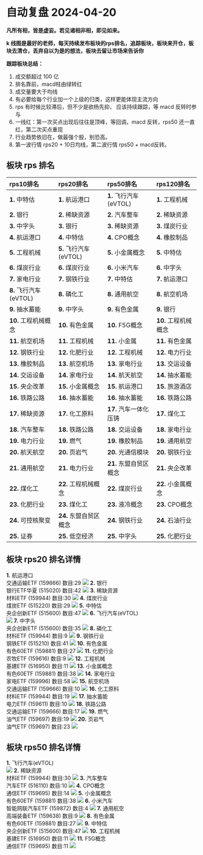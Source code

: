 # 自动复盘 2024-04-20

**凡所有相，皆是虚妄。若见诸相非相，即见如来。**

**k 线图是最好的老师，每天持续发布板块的rps排名，追踪板块，板块来开仓，板块去清仓，丢弃自以为是的想法，板块去留让市场来告诉你**
        
**跟踪板块总结：**
1. 成交额超过 100 亿
2. 排名靠前，macd柱由绿转红
3. 成交量要大于均线
4. 有必要给每个行业加一个上级的归类，这样更能体现主流方向
5. rps 有时候比较滞后，但不少是欲杨先抑， 应该持续跟踪，等 macd 反转时参与
6. 一线红：第一次买点出现后往往是顶峰，等回调，macd 反转，rps50 还一直红，第二次买点重现
7. 行业趋势依旧在，做最强个股，别恐高。
8. 第一波行情 rps20 + 10日均线，第二波行情 rps50 + macd反转。
        
## 板块 rps 排名
| rps10排名              | rps20排名              | rps50排名              | rps120排名           |
|:-----------------------|:-----------------------|:-----------------------|:---------------------|
| **1.** 中特估          | **1.** 航运港口        | **1.** 飞行汽车(eVTOL) | **1.** 工程机械      |
| **2.** 银行            | **2.** 稀缺资源        | **2.** 汽车整车        | **2.** 稀缺资源      |
| **3.** 中字头          | **3.** 银行            | **3.** 稀缺资源        | **3.** 煤炭行业      |
| **4.** 航运港口        | **4.** 中特估          | **4.** CPO概念         | **4.** 橡胶制品      |
| **5.** 工程机械        | **5.** 飞行汽车(eVTOL) | **5.** 小金属概念      | **5.** 中特估        |
| **6.** 煤炭行业        | **6.** 煤炭行业        | **6.** 小米汽车        | **6.** 中字头        |
| **7.** 家电行业        | **7.** 钢铁行业        | **7.** 中特估          | **7.** 航运港口      |
| **8.** 飞行汽车(eVTOL) | **8.** 磷化工          | **8.** 通用航空        | **8.** 航空机场      |
| **9.** 抽水蓄能        | **9.** 中字头          | **9.** 有色金属        | **9.** 银行          |
| **10.** 工程机械概念   | **10.** 有色金属       | **10.** F5G概念        | **10.** 工程机械概念 |
| **11.** 航空机场       | **11.** 工程机械       | **11.** 小金属         | **11.** 有色金属     |
| **12.** 钢铁行业       | **12.** 化肥行业       | **12.** 工程机械       | **12.** 电力行业     |
| **13.** 橡胶制品       | **13.** 航空机场       | **13.** 家电行业       | **13.** 交运设备     |
| **14.** 交运设备       | **14.** 家电行业       | **14.** 航天航空       | **14.** 抽水蓄能     |
| **15.** 央企改革       | **15.** 小金属概念     | **15.** 航运港口       | **15.** 旅游酒店     |
| **16.** 铁路公路       | **16.** 抽水蓄能       | **16.** 抽水蓄能       | **16.** 铁路公路     |
| **17.** 稀缺资源       | **17.** 化工原料       | **17.** 汽车一体化压铸 | **17.** 煤化工       |
| **18.** 汽车整车       | **18.** 铁路公路       | **18.** 交运设备       | **18.** 家电行业     |
| **19.** 电力行业       | **19.** 燃气           | **19.** 橡胶制品       | **19.** 通用航空     |
| **20.** 航天航空       | **20.** 页岩气         | **20.** 光通信模块     | **20.** 钢铁行业     |
| **21.** 通用航空       | **21.** 电力行业       | **21.** 东盟自贸区概念 | **21.** 央企改革     |
| **22.** 煤化工         | **22.** 工程机械概念   | **22.** 煤炭行业       | **22.** 小金属概念   |
| **23.** 化肥行业       | **23.** 煤化工         | **23.** 液冷概念       | **23.** CPO概念      |
| **24.** 可控核聚变     | **24.** 东盟自贸区概念 | **24.** 钢铁行业       | **24.** 石油行业     |
| **25.** 证券           | **25.** 低空经济       | **25.** 中字头         | **25.** 化肥行业     |
## 板块 rps20 排名详情
**1.** 航运港口<br/>交通运输ETF (159666) 数目:29
 ![](https://sykent-blog-image.oss-cn-beijing.aliyuncs.com/quant/image/2024/4/1713600152977-tmp.jpg)
**2.** 银行<br/>银行ETF华夏 (515020) 数目:42
 ![](https://sykent-blog-image.oss-cn-beijing.aliyuncs.com/quant/image/2024/4/1713600154543-tmp.jpg)
**3.** 稀缺资源<br/>材料ETF (159944) 数目:30
 ![](https://sykent-blog-image.oss-cn-beijing.aliyuncs.com/quant/image/2024/4/1713600155752-tmp.jpg)
**4.** 煤炭行业<br/>煤炭ETF (515220) 数目:29
 ![](https://sykent-blog-image.oss-cn-beijing.aliyuncs.com/quant/image/2024/4/1713600156949-tmp.jpg)
**5.** 中特估<br/>央企创新ETF (515600) 数目:47
 ![](https://sykent-blog-image.oss-cn-beijing.aliyuncs.com/quant/image/2024/4/1713600157981-tmp.jpg)
**6.** 飞行汽车(eVTOL)<br/>
 ![](https://sykent-blog-image.oss-cn-beijing.aliyuncs.com/quant/image/2024/4/1713600158777-tmp.jpg)
**7.** 中字头<br/>央企创新ETF (515600) 数目:35
 ![](https://sykent-blog-image.oss-cn-beijing.aliyuncs.com/quant/image/2024/4/1713600159761-tmp.jpg)
**8.** 磷化工<br/>材料ETF (159944) 数目:9
 ![](https://sykent-blog-image.oss-cn-beijing.aliyuncs.com/quant/image/2024/4/1713600160968-tmp.jpg)
**9.** 钢铁行业<br/>钢铁ETF (515210) 数目:41
 ![](https://sykent-blog-image.oss-cn-beijing.aliyuncs.com/quant/image/2024/4/1713600162016-tmp.jpg)
**10.** 有色金属<br/>有色60ETF (159881) 数目:27
 ![](https://sykent-blog-image.oss-cn-beijing.aliyuncs.com/quant/image/2024/4/1713600163101-tmp.jpg)
**11.** 化肥行业<br/>农牧ETF (159616) 数目:9
 ![](https://sykent-blog-image.oss-cn-beijing.aliyuncs.com/quant/image/2024/4/1713600164160-tmp.jpg)
**12.** 工程机械<br/>基建ETF (516950) 数目:11
 ![](https://sykent-blog-image.oss-cn-beijing.aliyuncs.com/quant/image/2024/4/1713600165353-tmp.jpg)
**13.** 小金属概念<br/>有色60ETF (159881) 数目:38
 ![](https://sykent-blog-image.oss-cn-beijing.aliyuncs.com/quant/image/2024/4/1713600166385-tmp.jpg)
**14.** 家电行业<br/>家电ETF (159996) 数目:58
 ![](https://sykent-blog-image.oss-cn-beijing.aliyuncs.com/quant/image/2024/4/1713600167457-tmp.jpg)
**15.** 航空机场<br/>交通运输ETF (159666) 数目:10
 ![](https://sykent-blog-image.oss-cn-beijing.aliyuncs.com/quant/image/2024/4/1713600168585-tmp.jpg)
**16.** 化工原料<br/>材料ETF (159944) 数目:19
 ![](https://sykent-blog-image.oss-cn-beijing.aliyuncs.com/quant/image/2024/4/1713600169674-tmp.jpg)
**17.** 抽水蓄能<br/>电力ETF (159611) 数目:10
 ![](https://sykent-blog-image.oss-cn-beijing.aliyuncs.com/quant/image/2024/4/1713600170795-tmp.jpg)
**18.** 铁路公路<br/>交通运输ETF (159666) 数目:17
 ![](https://sykent-blog-image.oss-cn-beijing.aliyuncs.com/quant/image/2024/4/1713600171868-tmp.jpg)
**19.** 燃气<br/>油气ETF (159697) 数目:19
 ![](https://sykent-blog-image.oss-cn-beijing.aliyuncs.com/quant/image/2024/4/1713600172997-tmp.jpg)
**20.** 页岩气<br/>油气ETF (159697) 数目:23
 ![](https://sykent-blog-image.oss-cn-beijing.aliyuncs.com/quant/image/2024/4/1713600174032-tmp.jpg)

## 板块 rps50 排名详情
**1.** 飞行汽车(eVTOL)<br/>
 ![](https://sykent-blog-image.oss-cn-beijing.aliyuncs.com/quant/image/2024/4/1713600174669-tmp.jpg)
**2.** 稀缺资源<br/>材料ETF (159944) 数目:30
 ![](https://sykent-blog-image.oss-cn-beijing.aliyuncs.com/quant/image/2024/4/1713600175709-tmp.jpg)
**3.** 汽车整车<br/>汽车ETF (516110) 数目:10
 ![](https://sykent-blog-image.oss-cn-beijing.aliyuncs.com/quant/image/2024/4/1713600176734-tmp.jpg)
**4.** CPO概念<br/>通信ETF (159695) 数目:14
 ![](https://sykent-blog-image.oss-cn-beijing.aliyuncs.com/quant/image/2024/4/1713600177904-tmp.jpg)
**5.** 小金属概念<br/>有色60ETF (159881) 数目:38
 ![](https://sykent-blog-image.oss-cn-beijing.aliyuncs.com/quant/image/2024/4/1713600178961-tmp.jpg)
**6.** 小米汽车<br/>智能网联汽车ETF (159872) 数目:4
 ![](https://sykent-blog-image.oss-cn-beijing.aliyuncs.com/quant/image/2024/4/1713600179606-tmp.jpg)
**7.** 通用航空<br/>高端装备ETF (159638) 数目:9
 ![](https://sykent-blog-image.oss-cn-beijing.aliyuncs.com/quant/image/2024/4/1713600180669-tmp.jpg)
**8.** 有色金属<br/>有色60ETF (159881) 数目:27
 ![](https://sykent-blog-image.oss-cn-beijing.aliyuncs.com/quant/image/2024/4/1713600181670-tmp.jpg)
**9.** 中特估<br/>央企创新ETF (515600) 数目:47
 ![](https://sykent-blog-image.oss-cn-beijing.aliyuncs.com/quant/image/2024/4/1713600182671-tmp.jpg)
**10.** 工程机械<br/>基建ETF (516950) 数目:11
 ![](https://sykent-blog-image.oss-cn-beijing.aliyuncs.com/quant/image/2024/4/1713600183606-tmp.jpg)
**11.** F5G概念<br/>通信ETF (159695) 数目:11
 ![](https://sykent-blog-image.oss-cn-beijing.aliyuncs.com/quant/image/2024/4/1713600184822-tmp.jpg)
